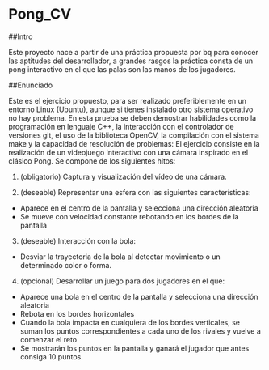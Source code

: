 Pong_CV
========================

##Intro

Este proyecto nace a partir de una práctica propuesta por bq para conocer las aptitudes del desarrollador, a grandes rasgos la práctica consta de un pong interactivo en el que las palas son las manos de los jugadores.

##Enunciado

Este es el ejercicio propuesto, para ser realizado preferiblemente en un entorno Linux (Ubuntu), aunque si tienes instalado otro sistema operativo no hay problema.
En esta prueba se deben demostrar habilidades como la programación en lenguaje C++, la interacción con el controlador de versiones git, el uso de la biblioteca OpenCV, la compilación con el sistema make y la capacidad de resolución de problemas:
El ejercicio consiste en la realización de un videojuego interactivo con una cámara inspirado en el clásico Pong. Se compone de los siguientes hitos:

1. (obligatorio) Captura y visualización del vídeo de una cámara.

2. (deseable) Representar una esfera con las siguientes características:
* Aparece en el centro de la pantalla y selecciona una dirección aleatoria
* Se mueve con velocidad constante rebotando en los bordes de la pantalla

3. (deseable) Interacción con la bola:
* Desviar la trayectoria de la bola al detectar movimiento o un determinado color o forma.

4. (opcional) Desarrollar un juego para dos jugadores en el que:
* Aparece una bola en el centro de la pantalla y selecciona una dirección aleatoria
* Rebota en los bordes horizontales
* Cuando la bola impacta en cualquiera de los bordes verticales, se suman los puntos correspondientes a
cada uno de los rivales y vuelve a comenzar el reto
* Se mostrarán los puntos en la pantalla y ganará el jugador que antes consiga 10 puntos.
